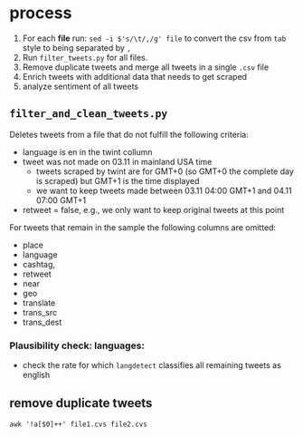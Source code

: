 # process

1. For each **file** run: `sed -i $'s/\t/,/g' file` to convert the csv from `tab` style to being separated by `,` 
2. Run `filter_tweets.py` for all files.
3. Remove duplicate tweets and merge all tweets in a single `.csv` file
4. Enrich tweets with additional data that needs to get scraped
5. analyze sentiment of all tweets

## `filter_and_clean_tweets.py`

Deletes tweets from a file that do not fulfill the following criteria:

- language is en in the twint collumn
- tweet was not made on 03.11 in mainland USA time
    - tweets scraped by twint are for GMT+0 (so GMT+0 the complete day is scraped) but GMT+1 is the time displayed
    - we want to keep tweets made between 03.11 04:00 GMT+1 and 04.11 07:00 GMT+1
- retweet = false, e.g., we only want to keep original tweets at this point

For tweets that remain in the sample the following columns are omitted:

- place
- language
- cashtag,
- retweet
- near 
- geo
- translate
- trans_src
- trans_dest

### Plausibility check: languages:

- check the rate for which `langdetect` classifies all remaining tweets as english

## remove duplicate tweets 

`awk '!a[$0]++' file1.cvs file2.cvs`

